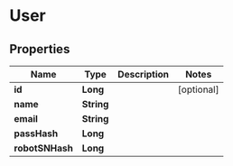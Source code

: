 # User

## Properties
Name | Type | Description | Notes
------------ | ------------- | ------------- | -------------
**id** | **Long** |  |  [optional]
**name** | **String** |  | 
**email** | **String** |  | 
**passHash** | **Long** |  | 
**robotSNHash** | **Long** |  | 

